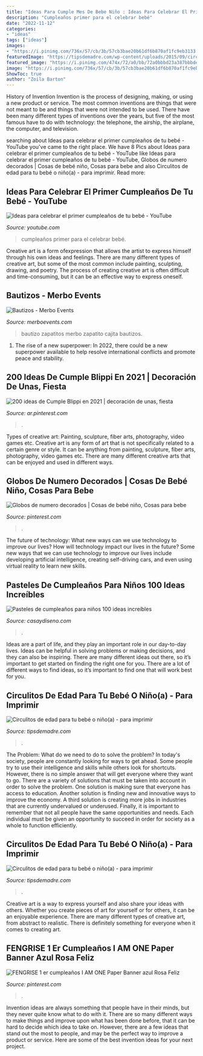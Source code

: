 ```yaml
---
title: "Ideas Para Cumple Mes De Bebe Niño : Ideas Para Celebrar El Primer Cumpleaños De Tu Bebé"
description: "Cumpleaños primer para el celebrar bebé"
date: "2022-11-12"
categories:
- "ideas"
tags: ["ideas"]
images:
- "https://i.pinimg.com/736x/57/cb/3b/57cb3bae20b61df6b870af1fc9eb3133.jpg"
featuredImage: "https://tipsdemadre.com/wp-content/uploads/2015/09/circulo_nino03_meses.jpg"
featured_image: "https://i.pinimg.com/474x/72/a0/bb/72a0bbbd23a387bbbdedebadc53af6af.jpg"
image: "https://i.pinimg.com/736x/57/cb/3b/57cb3bae20b61df6b870af1fc9eb3133.jpg"
ShowToc: true
author: "Zoila Barton"
---
```



History of Invention
Invention is the process of designing, making, or using a new product or service. The most common inventions are things that were not meant to be and things that were not intended to be used. There have been many different types of inventions over the years, but five of the most famous have to do with technology: the telephone, the airship, the airplane, the computer, and television.

	

		
searching about Ideas para celebrar el primer cumpleaños de tu bebé - YouTube you've came to the right place. We have 8 Pics about Ideas para celebrar el primer cumpleaños de tu bebé - YouTube like Ideas para celebrar el primer cumpleaños de tu bebé - YouTube, Globos de numero decorados | Cosas de bebé niño, Cosas para bebe and also Circulitos de edad para tu bebé o niño(a) - para imprimir. Read more:
		
    
## Ideas Para Celebrar El Primer Cumpleaños De Tu Bebé - YouTube

<img loading=lazy src="https://i.ytimg.com/vi/lXM_oYG_dl8/maxresdefault.jpg" onerror="this.onerror=null;this.src='https://tse4.mm.bing.net/th?id=OIP.2KRANCL_EWrqGoPETEd-awFNC7&amp;pid=15.1';" alt="Ideas para celebrar el primer cumpleaños de tu bebé - YouTube">

_Source: youtube.com_

>cumpleaños primer para el celebrar bebé. 

	

Creative art is a form ofexpression that allows the artist to express himself through his own ideas and feelings. There are many different types of creative art, but some of the most common include painting, sculpting, drawing, and poetry. The process of creating creative art is often difficult and time-consuming, but it can be an effective way to express oneself.

    
## Bautizos - Merbo Events

<img loading=lazy src="http://merboevents.com/wp-content/uploads/2014/06/Zapatitos-caja-para-detalles-bebe-bautizo-Merbo-Events.jpg" onerror="this.onerror=null;this.src='https://tse2.mm.bing.net/th?id=OIP.e2fFH4Esf6YJ1PA64kT4jgHaFt&amp;pid=15.1';" alt="Bautizos - Merbo Events">

_Source: merboevents.com_

>bautizo zapatitos merbo zapatito cajita bautizos. 

	

1. The rise of a new superpower: In 2022, there could be a new superpower available to help resolve international conflicts and promote peace and stability.

    
## 200 Ideas De Cumple Blippi En 2021 | Decoración De Unas, Fiesta

<img loading=lazy src="https://i.pinimg.com/474x/72/a0/bb/72a0bbbd23a387bbbdedebadc53af6af.jpg" onerror="this.onerror=null;this.src='https://tse4.mm.bing.net/th?id=OIP.a3Bo6AsuAhy2wyBxCXPrPQAAAA&amp;pid=15.1';" alt="200 ideas de Cumple Blippi en 2021 | decoración de unas, fiesta">

_Source: ar.pinterest.com_

>. 

	

Types of creative art: Painting, sculpture, fiber arts, photography, video games etc.
Creative art is any form of art that is not specifically related to a certain genre or style. It can be anything from painting, sculpture, fiber arts, photography, video games etc. There are many different creative arts that can be enjoyed and used in different ways.

    
## Globos De Numero Decorados | Cosas De Bebé Niño, Cosas Para Bebe

<img loading=lazy src="https://i.pinimg.com/736x/57/cb/3b/57cb3bae20b61df6b870af1fc9eb3133.jpg" onerror="this.onerror=null;this.src='https://tse1.mm.bing.net/th?id=OIP.OF2g9bKAn14Nhh9eEJE3aAHaKr&amp;pid=15.1';" alt="Globos de numero decorados | Cosas de bebé niño, Cosas para bebe">

_Source: pinterest.com_

>. 

	

The future of technology: What new ways can we use technology to improve our lives?
How will technology impact our lives in the future? Some new ways that we can use technology to improve our lives include developing artificial intelligence, creating self-driving cars, and even using virtual reality to learn new skills.

    
## Pasteles De Cumpleaños Para Niños 100 Ideas Increíbles

<img loading=lazy src="http://casaydiseno.com/wp-content/uploads/2015/03/burro-pastel-niño-fiesta-cumpleaños.jpg" onerror="this.onerror=null;this.src='https://tse3.mm.bing.net/th?id=OIP.MjU99w8vO65V2b4M9eU4rAHaIV&amp;pid=15.1';" alt="Pasteles de cumpleaños para niños 100 ideas increíbles">

_Source: casaydiseno.com_

>. 

	

Ideas are a part of life, and they play an important role in our day-to-day lives. Ideas can be helpful in solving problems or making decisions, and they can also be inspiring. There are many different ideas out there, so it’s important to get started on finding the right one for you. There are a lot of different ways to find ideas, so it’s important to find one that will work best for you.

    
## Circulitos De Edad Para Tu Bebé O Niño(a) - Para Imprimir

<img loading=lazy src="https://tipsdemadre.com/wp-content/uploads/2015/09/circulo_nino03_meses.jpg" onerror="this.onerror=null;this.src='https://tse1.mm.bing.net/th?id=OIP.wb7DnT_bVgjdv9uZ-qWKIQHaJl&amp;pid=15.1';" alt="Circulitos de edad para tu bebé o niño(a) - para imprimir">

_Source: tipsdemadre.com_

>. 

	

The Problem: What do we need to do to solve the problem?
In today's society, people are constantly looking for ways to get ahead. Some people try to use their intelligence and skills while others look for shortcuts. However, there is no simple answer that will get everyone where they want to go. There are a variety of solutions that must be taken into account in order to solve the problem. One solution is making sure that everyone has access to education. Another solution is finding new and innovative ways to improve the economy. A third solution is creating more jobs in industries that are currently undervalued or underused. Finally, it is important to remember that not all people have the same opportunities and needs. Each individual must be given an opportunity to succeed in order for society as a whole to function efficiently.

    
## Circulitos De Edad Para Tu Bebé O Niño(a) - Para Imprimir

<img loading=lazy src="https://tipsdemadre.com/wp-content/uploads/2015/09/circulo_nina01_ano.jpg" onerror="this.onerror=null;this.src='https://tse3.mm.bing.net/th?id=OIP.zAeCJWxQhPXgjwlXMwpD-gHaJl&amp;pid=15.1';" alt="Circulitos de edad para tu bebé o niño(a) - para imprimir">

_Source: tipsdemadre.com_

>. 

	

Creative art is a way to express yourself and also share your ideas with others. Whether you create pieces of art for yourself or for others, it can be an enjoyable experience. There are many different types of creative art, from abstract to realistic. There is definitely something for everyone when it comes to creating art.

    
## FENGRISE 1 Er Cumpleaños I AM ONE Paper Banner Azul Rosa Feliz

<img loading=lazy src="https://i.pinimg.com/736x/55/58/4e/55584e9d90b9d4a8cc60aed5643b56a3.jpg" onerror="this.onerror=null;this.src='https://tse3.mm.bing.net/th?id=OIP.7cR0m7OK0Bw-s75Ev5ikwAHaHa&amp;pid=15.1';" alt="FENGRISE 1 er cumpleaños I AM ONE Paper Banner azul Rosa Feliz">

_Source: pinterest.com_

>. 

	

Invention ideas are always something that people have in their minds, but they never quite know what to do with it. There are so many different ways to make things and improve upon what has been done before, that it can be hard to decide which idea to take on. However, there are a few ideas that stand out the most to people, and may be the perfect way to improve a product or service. Here are some of the best invention ideas for your next project.


